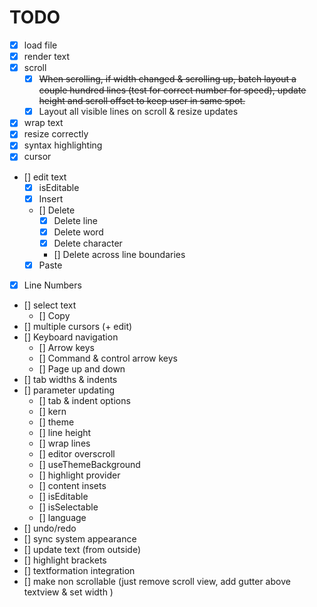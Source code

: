 # TODO

- [X] load file
- [X] render text
- [X] scroll
    - [x] ~~When scrolling, if width changed & scrolling up, batch layout a couple hundred lines (test for correct number for 
         speed), update height and scroll offset to keep user in same spot.~~
    - [x] Layout all visible lines on scroll & resize updates
- [X] wrap text
- [X] resize correctly
- [x] syntax highlighting
- [x] cursor
- [] edit text
    - [x] isEditable
    - [x] Insert
    - [] Delete
        - [x] Delete line
        - [x] Delete word
        - [x] Delete character
        - [] Delete across line boundaries  
    - [x] Paste
- [x] Line Numbers
- [] select text
    - [] Copy
- [] multiple cursors (+ edit)
- [] Keyboard navigation
    - [] Arrow keys
    - [] Command & control arrow keys
    - [] Page up and down
- [] tab widths & indents
- [] parameter updating
    - [] tab & indent options
    - [] kern
    - [] theme
    - [] line height
    - [] wrap lines
    - [] editor overscroll
    - [] useThemeBackground
    - [] highlight provider
    - [] content insets
    - [] isEditable
    - [] isSelectable
    - [] language
- [] undo/redo
- [] sync system appearance
- [] update text (from outside)
- [] highlight brackets
- [] textformation integration
- [] make non scrollable (just remove scroll view, add gutter above textview & set width )
